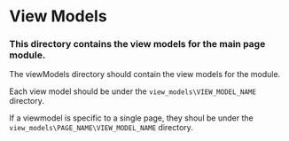 # View Models
### This directory contains the view models for the main page module.

The viewModels directory should contain the view models for the module.

Each view model should be under the `view_models\VIEW_MODEL_NAME` directory.

If a viewmodel is specific to a single page, they shoul be under the `view_models\PAGE_NAME\VIEW_MODEL_NAME` directory.